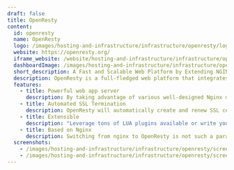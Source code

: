 ```yaml
---
draft: false
title: OpenResty
content:
  id: openresty
  name: OpenResty
  logo: /images/hosting-and-infrastructure/infrastructure/openresty/logo.png
  website: https://openresty.org/
  iframe_website: /website/hosting-and-infrastructure/infrastructure/openresty
  dashboardImage: /images/hosting-and-infrastructure/infrastructure/openresty/screenshot-1.png
  short_description: A Fast and Scalable Web Platform by Extending NGINX with LuaJIT
  description: OpenResty is a full-fledged web platform that integrates our enhanced version of the Nginx core, our enhanced version of LuaJIT, many carefully written Lua libraries, lots of high quality 3rd-party Nginx modules, and most of their external dependencies. It is designed to help developers easily build scalable web applications, web services, and dynamic web gateways.
  features:
    - title: Powerful web app server
      description: By taking advantage of various well-designed Nginx modules (most of which are developed by the OpenResty team themselves), OpenResty effectively turns the nginx server into a powerful web app server, in which the web developers can use the Lua programming language to script various existing nginx C modules and Lua modules and construct extremely high-performance web applications that are capable to handle 1000K+ connections in a single box.
    - title: Automated SSL Termination
      description: OpenResty will automatically create and renew SSL certificates
    - title: Extensible
      description: "Leverage tons of LUA plugins available or write your own LUA code. It's easy and very fast."
    - title: Based on Nginx
      description: Switching from nginx to OpenResty is not such a paradigm shift as moving to, say, Apache or Microsoft IIS. The OpenResty web application platform is built around the standard nginx core, which offers some familiarity, as well as allowing the use of third-party nginx modules.
  screenshots:
    - /images/hosting-and-infrastructure/infrastructure/openresty/screenshot-1.png
    - /images/hosting-and-infrastructure/infrastructure/openresty/screenshot-2.jpg
---
```

